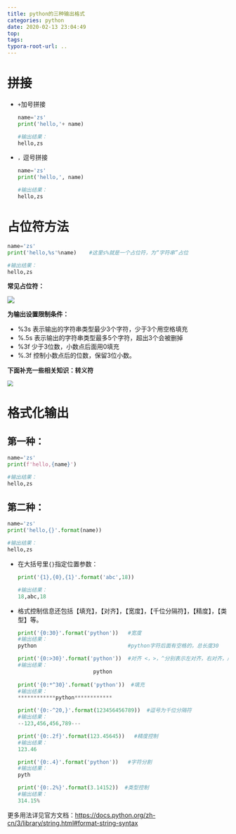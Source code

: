 ```yaml
---
title: python的三种输出格式
categories: python
date: 2020-02-13 23:04:49
top:
tags:
typora-root-url: ..
---
```




# 拼接

- `+`加号拼接

  ```python
  name='zs'
  print('hello,'+ name)
  
  #输出结果：
  hello,zs
  ```

- `，`逗号拼接

  ```python
  name='zs'
  print('hello,', name)
  
  #输出结果：
  hello,zs
  ```



# 占位符方法

```python
name='zs'
print('hello,%s'%name)    #这里s%就是一个占位符，为“字符串”占位

#输出结果：
hello,zs
```

**常见占位符：**

![](https://image--1.oss-cn-shenzhen.aliyuncs.com/obytmcy9FdS91eEl3PT0.png)

**为输出设置限制条件：**

- %3s 表示输出的字符串类型最少3个字符，少于3个用空格填充
- %.5s 表示输出的字符串类型最多5个字符，超出3个会被删掉
- %3f 少于3位数，小数点后面用0填充
- %.3f 控制小数点后的位数，保留3位小数。

**下面补充一些相关知识：转义符** 

<img src="https://image--1.oss-cn-shenzhen.aliyuncs.com/kVrcUZTQzRBPT0.png" style="zoom: 80%;" />

# 格式化输出

## 第一种：

```python
name='zs'
print(f'hello,{name}')   

#输出结果：
hello,zs
```

## 第二种：

```python
name='zs'
print('hello,{}'.format(name))   

#输出结果：
hello,zs
```

- 在大括号里`{}`指定位置参数：

  ```python
  print('{1},{0},{1}'.format('abc',18))
  
  #输出结果：
  18,abc,18
  ```

- 格式控制信息还包括【填充】，【对齐】，【宽度】，【千位分隔符】，【精度】，【类型】等。

  ```python
  print('{0:30}'.format('python'))   #宽度
  #输出结果：
  python                             #python字符后面有空格的，总长度30
  
  print('{0:>30}'.format('python'))  #对齐 <，>，^分别表示左对齐，右对齐，居中
  #输出结果：
                          python
      
  print('{0:*^30}'.format('python'))  #填充
  #输出结果：
  ************python************
  
  print('{0:-^20,}'.format(123456456789))  #逗号为千位分隔符
  #输出结果：
  --123,456,456,789---
  
  print('{0:.2f}'.format(123.45645))   #精度控制
  #输出结果：
  123.46
  
  print('{0:.4}'.format('python'))   #字符分割
  #输出结果：
  pyth
  
  print('{0:.2%}'.format(3.14152))  #类型控制
  #输出结果：
  314.15%
  ```

更多用法详见官方文档：https://docs.python.org/zh-cn/3/library/string.html#format-string-syntax
